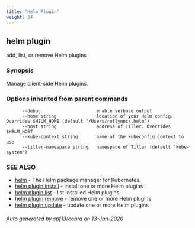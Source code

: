 ```yaml
---
title: "Helm Plugin"
weight: 24
---
```


## helm plugin

add, list, or remove Helm plugins

### Synopsis



Manage client-side Helm plugins.


### Options inherited from parent commands

```
      --debug                     enable verbose output
      --home string               location of your Helm config. Overrides $HELM_HOME (default "/Users/roflynnc/.helm")
      --host string               address of Tiller. Overrides $HELM_HOST
      --kube-context string       name of the kubeconfig context to use
      --tiller-namespace string   namespace of Tiller (default "kube-system")
```

### SEE ALSO
* [helm](helm.md)	 - The Helm package manager for Kubernetes.
* [helm plugin install](helm_plugin_install.md)	 - install one or more Helm plugins
* [helm plugin list](helm_plugin_list.md)	 - list installed Helm plugins
* [helm plugin remove](helm_plugin_remove.md)	 - remove one or more Helm plugins
* [helm plugin update](helm_plugin_update.md)	 - update one or more Helm plugins

###### Auto generated by spf13/cobra on 13-Jan-2020
